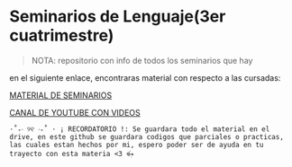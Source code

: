 # Seminarios de Lenguaje(3er cuatrimestre)
 > NOTA: repositorio con info de todos los seminarios que hay 

en el siguiente enlace, encontraras material con respecto a las cursadas:

[MATERIAL DE SEMINARIOS ](https://drive.google.com/drive/folders/1kYlmiCKGRXvzH4mgP_fKhfPVGljhO_Y2?usp=sharing)

[CANAL DE YOUTUBE CON VIDEOS](https://www.youtube.com/@dulicito)


`⋅˚₊‧ ୨୧ ‧₊˚ ⋅ ¡ RECORDATORIO !: Se guardara todo el material en el drive, en este github se guardara codigos que parciales o practicas, las cuales estan hechos por mi, espero poder ser de ayuda en tu trayecto con esta materia <3 𖦹๋࣭⭑`
